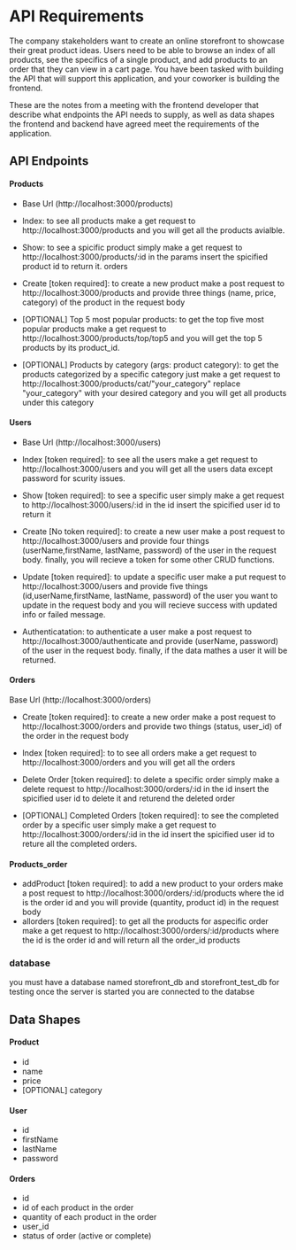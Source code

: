 # API Requirements

The company stakeholders want to create an online storefront to showcase their great product ideas. Users need to be able to browse an index of all products, see the specifics of a single product, and add products to an order that they can view in a cart page. You have been tasked with building the API that will support this application, and your coworker is building the frontend.

These are the notes from a meeting with the frontend developer that describe what endpoints the API needs to supply, as well as data shapes the frontend and backend have agreed meet the requirements of the application.

## API Endpoints

#### Products

- Base Url (http://localhost:3000/products)

- Index: to see all products make a get request to http://localhost:3000/products and you will get all the products avialble.

- Show: to see a spicific product simply make a get request to http://localhost:3000/products/:id in the params insert the spicified product id to return it.
  orders

- Create [token required]: to create a new product make a post request to http://localhost:3000/products and provide three things (name, price, category) of the product in the request body

- [OPTIONAL] Top 5 most popular products: to get the top five most popular products make a get request to http://localhost:3000/products/top/top5 and you will get the top 5 products by its product_id.

- [OPTIONAL] Products by category (args: product category): to get the products categorized by a specific category just make a get request to http://localhost:3000/products/cat/"your_category" replace "your_category" with your desired category and you will get all products under this category

#### Users

- Base Url (http://localhost:3000/users)

- Index [token required]: to see all the users make a get request to http://localhost:3000/users and you will get all the users data except password for scurity issues.

- Show [token required]: to see a specific user simply make a get request to http://localhost:3000/users/:id in the id insert the spicified user id to return it

- Create [No token required]: to create a new user make a post request to http://localhost:3000/users and provide four things (userName,firstName, lastName, password) of the user in the request body. finally, you will recieve a token for some other CRUD functions.

- Update [token required]: to update a specific user make a put request to http://localhost:3000/users and provide five things (id,userName,firstName, lastName, password) of the user you want to update in the request body and you will recieve success with updated info or failed message.

- Authenticatation: to authenticate a user make a post request to http://localhost:3000/authenticate and provide (userName, password) of the user in the request body. finally, if the data mathes a user it will be returned.

#### Orders

Base Url (http://localhost:3000/orders)

- Create [token required]: to create a new order make a post request to http://localhost:3000/orders and provide two things (status, user_id) of the order in the request body

- Index [token required]: to to see all orders make a get request to http://localhost:3000/orders and you will get all the orders

- Delete Order [token required]: to delete a specific order simply make a delete request to http://localhost:3000/orders/:id in the id insert the spicified user id to delete it and returend the deleted order

- [OPTIONAL] Completed Orders [token required]: to see the completed order by a specific user simply make a get request to http://localhost:3000/orders/:id in the id insert the spicified user id to reture all the completed orders.

#### Products_order

- addProduct [token required]: to add a new product to your orders make a post request to http://localhost:3000/orders/:id/products where the id is the order id and you will provide
  (quantity, product id) in the request body
- allorders [token required]: to get all the products for aspecific order make a get request to http://localhost:3000/orders/:id/products where the id is the order id and will return all the order_id products

### database

you must have a database named storefront_db and storefront_test_db for testing
once the server is started you are connected to the databse

## Data Shapes

#### Product

- id
- name
- price
- [OPTIONAL] category

#### User

- id
- firstName
- lastName
- password

#### Orders

- id
- id of each product in the order
- quantity of each product in the order
- user_id
- status of order (active or complete)

